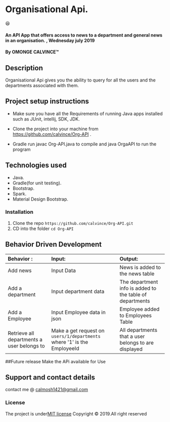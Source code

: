 # Organisational Api.
:satisfied:
#### An API App that offers access to news to a department and general news in an organisation.  , Wednesday july 2019
#### By **OMONGE CALVINCE**&trade;
## Description

Organisational Api gives you the ability to query for all the users and the departments associated with them.


## Project setup instructions
* Make sure you have all the Requirements of running Java apps installed such as JUnit, intellij, SDK, JDK.

* Clone the project into your machine from https://github.com/calvince/Org-API .

* Gradle run javac Org-API.java to compile and java OrgaAPI to run the program


## Technologies used
* Java.
* Gradle(for unit testing).
* Bootstrap.
* Spark.
* Material Design Bootstrap.

### Installation
1. Clone the repo `https://github.com/calvince/Org-API.git`
2. CD into the folder `cd Org-API`

## Behavior Driven Development
 | Behavior : | Input:     | Output: |
 | :------------- | :------------- | :-------------         |
 | Add news       | Input Data       | News is added to the news table    |
 | Add a department       | Input department data       | The department info is added to the table of departments  |
 | Add a Employee       | Input Employee data in json       | Employee added to Employees Table    |
 | Retrieve all departments a user belongs to | Make a get request on `users/1/departments` where '1' is the EmployeeId | All departments that a user belongs to are displayed |

##Future release
Make the APi available for Use

## Support and contact details
contact me @ calmosh1421@gmail.com

### License
The project is under[MIT license](https://github.com/calvince/Org-API/blob/master/LICENSE)
Copyright &copy; 2019.All right reserved
